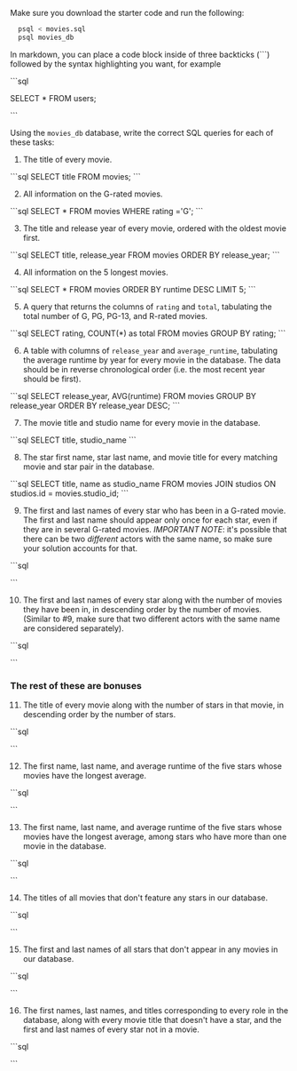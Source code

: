 Make sure you download the starter code and run the following:

```sh
  psql < movies.sql
  psql movies_db
```

In markdown, you can place a code block inside of three backticks (```) followed by the syntax highlighting you want, for example

\```sql

SELECT \* FROM users;

\```

Using the `movies_db` database, write the correct SQL queries for each of these tasks:

1.  The title of every movie.

\```sql
SELECT title FROM movies;
\```

2.  All information on the G-rated movies.

\```sql
SELECT * FROM movies WHERE rating ='G';
\```

3.  The title and release year of every movie, ordered with the
    oldest movie first.

    
\```sql
SELECT title, release_year FROM movies ORDER BY release_year;
\```
    
4.  All information on the 5 longest movies.

\```sql
SELECT * FROM movies ORDER BY runtime DESC LIMIT 5;
\```

5.  A query that returns the columns of `rating` and `total`, tabulating the
    total number of G, PG, PG-13, and R-rated movies.

\```sql
SELECT rating, COUNT(*) as total FROM movies GROUP BY rating;
\```

6.  A table with columns of `release_year` and `average_runtime`,
    tabulating the average runtime by year for every movie in the database. The data should be in reverse chronological order (i.e. the most recent year should be first).

\```sql
SELECT release_year, AVG(runtime) FROM movies GROUP BY release_year ORDER BY release_year DESC;
\```

7.  The movie title and studio name for every movie in the
    database.

\```sql
SELECT title, studio_name
\```

8.  The star first name, star last name, and movie title for every
    matching movie and star pair in the database.
    
\```sql
SELECT title, name as studio_name FROM movies JOIN studios ON studios.id = movies.studio_id;
\```

9.  The first and last names of every star who has been in a G-rated movie. The first and last name should appear only once for each star, even if they are in several G-rated movies. *IMPORTANT NOTE*: it's possible that there can be two *different* actors with the same name, so make sure your solution accounts for that.


\```sql

\```

10. The first and last names of every star along with the number
    of movies they have been in, in descending order by the number of movies. (Similar to #9, make sure
    that two different actors with the same name are considered separately).

\```sql

\```

### The rest of these are bonuses

11. The title of every movie along with the number of stars in
    that movie, in descending order by the number of stars.

\```sql

\```

12. The first name, last name, and average runtime of the five
    stars whose movies have the longest average.

\```sql

\```

13. The first name, last name, and average runtime of the five
    stars whose movies have the longest average, among stars who have more than one movie in the database.

\```sql

\```

14. The titles of all movies that don't feature any stars in our
    database.

\```sql

\```

15. The first and last names of all stars that don't appear in any movies in our database.

\```sql

\```

16. The first names, last names, and titles corresponding to every
    role in the database, along with every movie title that doesn't have a star, and the first and last names of every star not in a movie.

\```sql

\```

